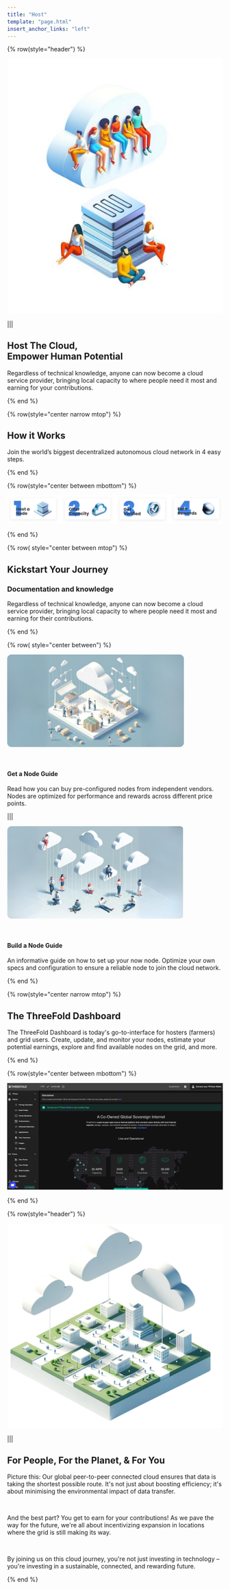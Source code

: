 ```yaml
---
title: "Host"
template: "page.html"
insert_anchor_links: "left"
---
```


<!-- section 1 (be the Internet) -->

<!-- <div class="text-gray-900 bg-cover bg-no-repeat">
    <div class="h-full">
      <div class="flex flex-col items-center md:flex-row">
       <div class="w-full md:w-1/2">
          <div class="block">
            <img
                src="expand_geometric_header.png" class="w-full h-full"/>
          </div>
        </div>
        <div class="flex flex-col items-start justify-center w-full lg:py-24 py-6 md:w-1/2">
          <div class="flex flex-col items-start justify-center p-6">
            <h2>Be the <strong>Internet</strong></h2>
            <p>By connecting a modern computer at your home or office to the ThreeFold Grid, you can provide Internet capacity to communities and builders, and be rewarded for doing this. Support a decentralized future. Take part in shaping a new Internet era governed by all of us.</p>
            <button class="mx-0"><a target="_blank" href="https://manual.grid.tf/TF_Farmer_Guide/tf_farmer_guide_readme.html">Get Started</a></button>
          </div>
        </div>
      </div>
    </div>
  </div> -->


<div class="container mx-auto">

{% row(style="header") %}

![Image](header_host.jpeg#mx-auto)

|||

## **Host The Cloud,<br>Empower Human Potential**

Regardless of technical knowledge, anyone can now become a cloud service provider, bringing local capacity to where people need it most and earning for your contributions.

{% end %}

<!-- section 3 -->

{% row(style="center narrow mtop") %}

## How it Works

Join the world’s biggest decentralized autonomous cloud network in 4 easy steps.

{% end %}

{% row(style="center between mbottom") %}

![Image](how_it_works.png#mx-auto)

{% end %}

{% row( style="center between mtop") %}

## **Kickstart Your Journey**

### Documentation and knowledge

Regardless of technical knowledge, anyone can now become a cloud service provider, bringing local capacity to where people need it most and earning for their contributions.

{% end %}

{% row( style="center between") %}

![Image](get_a_node.png#mx-auto)

<br>

#### **Get a Node Guide**

Read how you can buy pre-configured nodes from independent vendors. Nodes are optimized for performance and rewards across different price points.

|||

![Image](build_a_node.png#mx-auto)

<br>

#### **Build a Node Guide**

An informative guide on how to set up your now node. Optimize your own specs and configuration to ensure a reliable node to join the cloud network.

{% end %}

{% row(style="center narrow mtop") %}

## The ThreeFold Dashboard

The ThreeFold Dashboard is today's go-to-interface for hosters (farmers) and grid users. Create, update, and monitor your nodes, estimate your potential earnings, explore and find available nodes on the grid, and more.

{% end %}

{% row(style="center between mbottom") %}

![Image](tf_dashboard.png#mx-auto)

{% end %}

{% row(style="header") %}

![Image](people_planet_you.png#mx-auto)

|||

## **For People, For the Planet, & For You**

Picture this: Our global peer-to-peer connected cloud ensures that data is taking the shortest possible route.  It's not just about boosting efficiency; it's about minimising the environmental impact of data transfer.

<br>

And the best part? You get to earn for your contributions! As we pave the way for the future, we're all about incentivizing expansion in locations where the grid is still making its way.

<br>

By joining us on this cloud journey, you're not just investing in technology – you're investing in a sustainable, connected, and rewarding future.

{% end %}

</div>